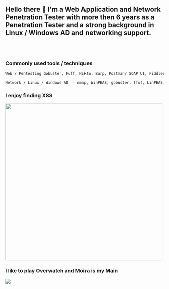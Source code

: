## Hello there 🙂  I'm a Web Application and Network Penetration Tester with more then 6 years as a Penetration Tester and a strong background in Linux / Windows AD and networking support.

<br /> 
<br />

### Commonly used tools / techniques
```bash
Web / Pentesting Gobuster, Fuff, Nikto, Burp, Postman/ SOAP UI, Fiddler...

Network / Linux / Windows AD  - nmap, WinPEAS, gobuster, ffuf, LinPEAS, SQLMap, SMB attacks, CrackMapExec, psexec, Responder,  Metasploit, wmic, evil-winrm, ldapsearch, MimiKatz, Kerberoast, Impacket, Bloodhound, PTH, proxychains, chisel, Evilginx, hashcat, John the Ripper.

```

### I enjoy finding XSS
<img src=https://github.com/sny7er/sny7er/assets/120743732/e0a04989-27d5-41d8-9801-4dd9a72eea31 width=500>


<br />

### I like to play Overwatch and Moira is my Main

![](https://i.giphy.com/media/v1.Y2lkPTc5MGI3NjExYmJxd2h3MTMzOG92ZmFnNXNqb2s5OWh2M2w1dzR1aDh0MGZyN3UwciZlcD12MV9pbnRlcm5hbF9naWZfYnlfaWQmY3Q9Zw/hWdFMULfGxXScOsG0X/giphy.gif)


